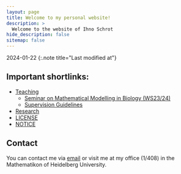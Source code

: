 ```yaml
---
layout: page
title: Welcome to my personal website!
description: >
  Welcome to the website of Ihno Schrot
hide_description: false
sitemap: false
---
```


2024-01-22
{:.note title="Last modified at"}

## Important shortlinks:
- [Teaching][teaching]
  - [Seminar on Mathematical Modelling in Biology (WS23/24)][sem]
  - [Supervision Guidelines][guide]
- [Research][research]
- [LICENSE][license]
- [NOTICE][notice]

## Contact
You can contact me via [email][ihno] or visit me at my office (1/408) in the Mathematikon of Heidelberg University.

[teaching]: /teaching/README.md
[research]: /research/README.md
[ihno]: mailto:ihno(dot)schrot(at)uni-heidelberg(dot)de
[sem]: /teaching/ws23_24/seminar.md
[guide]: /teaching/supervision_guidelines.md
[license]: LICENSE.md
[notice]: NOTICE.md


